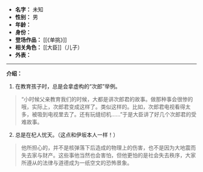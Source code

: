
- **名字：** 未知
- **性别：** 男
- **年龄：** 
- **身份：** 
- **登场作品：** [[《单挑》]]
- **相关角色：** [[大臣]]（儿子）
- **外表：** 

---

**介绍：** 

1. 在教育孩子时，总是会拿虚构的“次郎”举例。

> “小时候父亲教育我们的时候，大都是讲次郎君的故事。做那种事会很惨的哦，实际上，次郎君变成这样了。类似这样的。比如，次郎君电视看得太多，被吸到电视里去了。还有玩缝纫机……”于是大臣讲了好几个次郎君的受难故事。

2. 总是在杞人忧天。（这点和伊坂本人一样！）

> 他所担心的，并不是核弹落下后造成的物理上的伤害，也不是因为大地震而失去家与财产。这些事他当然也会害怕，但他更怕的是社会失去秩序，大家所遵从的法律与道德成为一纸空文的恐怖景象。